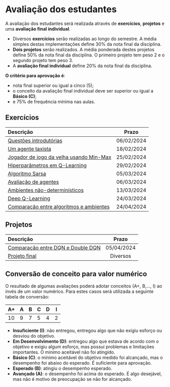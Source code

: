 # Avaliação dos estudantes

A avaliação dos estudantes será realizada através de **exercícios**, **projetos** e uma **avaliação final individual**.

* Diversos **exercícios** serão realizadas ao longo do semestre. A média simples destas implementações define 30% da nota final da disciplina.
* **Dois projetos** serão realizados. A média ponderada destes projetos define 50% da nota final da disciplina. O primeiro projeto tem peso 2 e o segundo projeto tem peso 3.
* A **avaliação final individual** define 20% da nota final da disciplina.

**O critério para aprovação é**:

* nota final superior ou igual a cinco (5);
* o conceito da avaliação final individual deve ser superior ou igual a **Básico (C)**;
* e 75% de frequência mínima nas aulas.

## Exercícios

| Descrição                                                    | Prazo            |
|:-------------------------------------------------------------|:-------------------:|
| [Questões introdutórias](./classes/01_introduction/index.md)     | 06/02/2024          |
| [Um agente taxista](./classes/02_problem_solving/index.md#a-taxi-driver-agent-without-reinforcement-learning) | 18/02/2024 |
| [Jogador de jogo da velha usando Min-Max](./classes/03_games/index.md#exercício-implementação-de-um-jogador-de-jogo-da-velha-usando-min-max) | 25/02/2024 |
| [Hiperparâmetros em Q-Learning](./classes/05_x_hyperparameters/index.md#atividade) | 29/02/2024 |
| [Algoritmo Sarsa](./classes/05_x_sarsa/index.md#implementação) | 05/03/2024 |
| [Avaliação de agentes](./classes/11_evaluation/index.md#exercício-comparar-q-learning-e-sarsa-no-ambiente-do-cliff-walking) | 06/03/2024 |
| [Ambientes não-determinísticos](./classes/06_non_determ/index.md) | 13/03/2024 |
| [Deep Q-Learning](./classes/15_deep_q_learning_lunar_lander/index.md) | 24/03/2024 |
| [Comparação entre algoritmos e ambientes](./classes/18_comparativo_algs_env/index.md) | 24/04/2024 |

## Projetos

| Descrição                                              | Prazo            |
|:-----------------------------------------------------------|:-------------------:|
| [Comparação entre DQN e Double DQN](./projects/projeto_intermediario/index.md)   |   05/04/2024   |
| [Projeto final](./projects/projeto_final/index.md)   | Diversos   |


## Conversão de conceito para valor numérico

O resultado de algumas avaliações poderá adotar conceitos (A+, B,..., I) ao invés de um valor numérico. Para estes casos será utilizada a seguinte tabela de conversão:

| A+ | A | B | C | D | I |
|----|---|---|---|---|---|
| 10 | 9 | 7 | 5 | 4 | 2 |

* **Insuficiente (I)**: não entregou, entregou algo que não exigiu esforço ou desviou do objetivo.
* **Em Desenvolvimento (D)**: entregou algo que estava de acordo com o objetivo e exigiu algum esforço, mas possui problemas e limitações importantes. O mínimo aceitável não foi atingido.
* **Básico (C)**: o mínimo aceitável do objetivo medido foi alcançado, mas o desempenho foi abaixo do esperado. É suficiente para aprovação.
* **Esperado (B)**: atingiu o desempenho esperado.
* **Avançado (A)**: o desempenho foi acima do esperado. É algo desejável, mas não é motivo de preocupação se não for alcançado.


